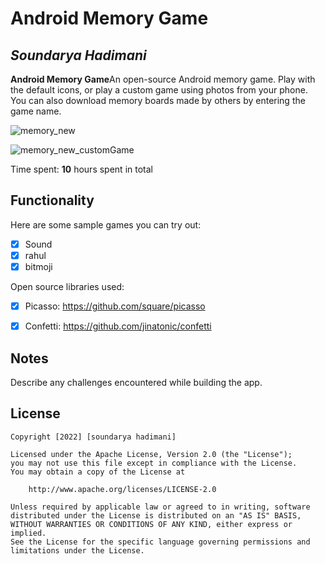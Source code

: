 ﻿# Android Memory Game

## *Soundarya Hadimani*

**Android Memory Game**An open-source Android memory game. Play with the default icons, or play a custom game using photos from your phone. You can also download memory boards made by others by entering the game name.

![memory_new](https://user-images.githubusercontent.com/76764479/205566629-173c8954-933b-4472-ba3f-0989fc684e84.gif)


![memory_new_customGame](https://user-images.githubusercontent.com/76764479/205567217-3e725419-4889-4c3b-9ece-c01abf8b91c3.gif)

Time spent: **10** hours spent in total

## Functionality

Here are some sample games you can try out:

* [x] Sound
* [x] rahul
* [x] bitmoji

Open source libraries used:
* [x] Picasso: https://github.com/square/picasso
* [x] Confetti: https://github.com/jinatonic/confetti


## Notes

Describe any challenges encountered while building the app.

## License

    Copyright [2022] [soundarya hadimani]

    Licensed under the Apache License, Version 2.0 (the "License");
    you may not use this file except in compliance with the License.
    You may obtain a copy of the License at

        http://www.apache.org/licenses/LICENSE-2.0

    Unless required by applicable law or agreed to in writing, software
    distributed under the License is distributed on an "AS IS" BASIS,
    WITHOUT WARRANTIES OR CONDITIONS OF ANY KIND, either express or implied.
    See the License for the specific language governing permissions and
    limitations under the License.
